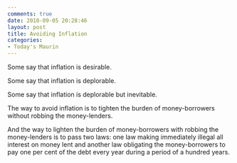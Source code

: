 ```yaml
---
comments: true
date: 2010-09-05 20:28:46
layout: post
title: Avoiding Inflation
categories:
- Today's Maurin
---
```


Some say
that inflation is desirable.
  
Some say
that inflation is deplorable.

Some say
that inflation is deplorable
but inevitable.

The way to avoid inflation
is to tighten the burden
of money-borrowers
without robbing the money-lenders.

And the way
to lighten the burden
of money-borrowers
with robbing the money-lenders
is to pass two laws:
one law making immediately illegal
all interest on money lent
and another law
obligating the money-borrowers
to pay one per cent of the debt
every year
during a period
of a hundred years.
